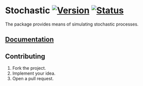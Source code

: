 # Stochastic [![Version][version-img]][version-url] [![Status][status-img]][status-url]

The package provides means of simulating stochastic processes.

## [Documentation][doc]

## Contributing

1. Fork the project.
2. Implement your idea.
3. Open a pull request.

[version-img]: https://img.shields.io/crates/v/stochastic.svg
[version-url]: https://crates.io/crates/stochastic
[status-img]: https://travis-ci.org/stainless-steel/stochastic.svg?branch=master
[status-url]: https://travis-ci.org/stainless-steel/stochastic
[doc]: https://stainless-steel.github.io/stochastic
